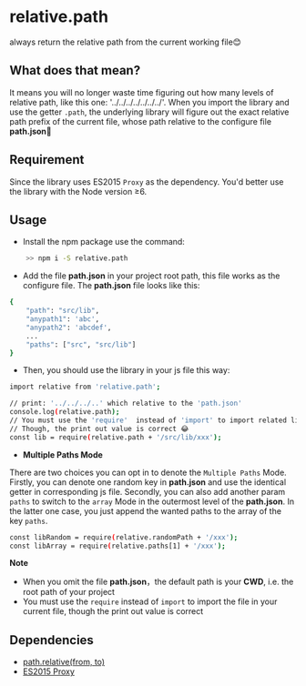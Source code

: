 # relative.path
always return the relative path from the current working file😊

## What does that mean?
It means you will no longer waste time figuring out how many levels of relative path, like this one: '../../../../../../../'. When you import the library and use the getter `.path`, the underlying library will figure out the exact relative path prefix of the current file, whose path relative to the configure file **path.json**🙌 

## Requirement
Since the library uses ES2015 `Proxy` as the dependency. You'd better use the library with the Node version &ge;6.

## Usage
- Install the npm package use the command:
```sh
	>> npm i -S relative.path
```

- Add the file **path.json** in your project root path, this file works as the configure file. The **path.json** file looks like this:
```sh
{
	"path": "src/lib",
	"anypath1": 'abc',
	"anypath2": 'abcdef',
	...
	"paths": ["src", "src/lib"]
}
```

- Then, you should use the library in your js file this way:
```sh
import relative from 'relative.path';

// print: '../../../..' which relative to the 'path.json'
console.log(relative.path); 	
// You must use the 'require'  instead of 'import' to import related library
// Though, the print out value is correct 😂
const lib = require(relative.path + '/src/lib/xxx');
```
- **Multiple Paths Mode**

There are two choices you can opt in to denote the `Multiple Paths` Mode. Firstly, you can denote one random key in **path.json** and use the identical getter in corresponding js file. Secondly, you can also add another param `paths` to switch to the `array` Mode in the outermost level of the **path.json**. In the latter one case, you just append the wanted paths to the array of the key `paths`.
```sh
const libRandom = require(relative.randomPath + '/xxx');
const libArray = require(relative.paths[1] + '/xxx');
```
**Note**
- When you omit the file **path.json**，the default path is your **CWD**, i.e. the root path of your project 
- You must use the `require` instead of `import` to import the file in your current file, though the print out value is correct


## Dependencies
- [path.relative(from, to)](https://nodejs.org/api/path.html#path_path_relative_from_to)
- [ES2015 Proxy](https://hacks.mozilla.org/2015/07/es6-in-depth-proxies-and-reflect)



